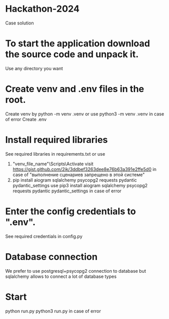 # Hackathon-2024
Case solution
# To start the application download the source code and unpack it.
Use any directory you want
# Create venv and .env files in the root. 
Create venv by python -m venv .venv or use python3 -m venv .venv in case of error
Create .env 
# Install required libraries
See required libraries in requirements.txt or use 
  1. "venv_file_name"\Scripts\Activate
visit https://gist.github.com/2ik/3ddbef3263dee8e76b63a391e2ffe5d0 in case of "выполнение сценариев запрещено в этой системе"
  2. pip install aiogram sqlalchemy psycopg2 requests pydantic pydantic_settings
use pip3 install aiogram sqlalchemy psycopg2 requests pydantic pydantic_settings in case of error
# Enter the config credentials to ".env".
See required credentials in config.py
# Database connection
We prefer to use postgresql+psycopg2 connection to database but sqlalchemy allows to connect a lot of database types
# Start
python run.py 
python3 run.py in case of error